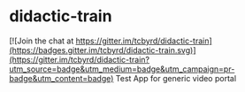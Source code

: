# didactic-train

[![Join the chat at https://gitter.im/tcbyrd/didactic-train](https://badges.gitter.im/tcbyrd/didactic-train.svg)](https://gitter.im/tcbyrd/didactic-train?utm_source=badge&utm_medium=badge&utm_campaign=pr-badge&utm_content=badge)
Test App for generic video portal

